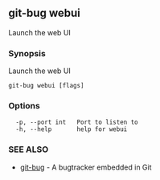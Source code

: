 ## git-bug webui

Launch the web UI

### Synopsis

Launch the web UI

```
git-bug webui [flags]
```

### Options

```
  -p, --port int   Port to listen to
  -h, --help       help for webui
```

### SEE ALSO

* [git-bug](git-bug.md)	 - A bugtracker embedded in Git

